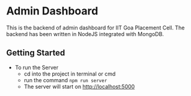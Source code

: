 # Admin Dashboard

This is the backend of admin dashboard for IIT Goa Placement Cell. The backend has been written in NodeJS integrated with MongoDB.

## Getting Started

- To run the Server
  - cd into the project in terminal or cmd
  - run the command `npm run server`
  - The server will start on <http://localhost:5000>   